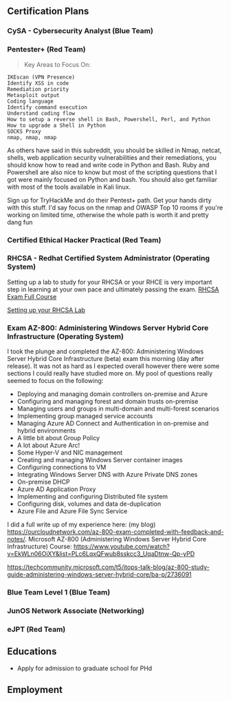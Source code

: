 ## Certification Plans

### CySA - Cybersecurity Analyst (Blue Team)
### Pentester+ (Red Team)
> Key Areas to Focus On:

    IKEscan (VPN Presence)
    Identify XSS in code
    Remediation priority
    Metasploit output
    Coding language
    Identify command execution
    Understand coding flow
    How to setup a reverse shell in Bash, Powershell, Perl, and Python
    How to upgrade a Shell in Python
    SOCKS Proxy
    nmap, nmap, nmap
    
As others have said in this subreddit, you should be skilled in Nmap, netcat, shells, web application security vulnerabilities and their remediations, you should know how to read and write code in Python and Bash. Ruby and Powershell are also nice to know but most of the scripting questions that I got were mainly focused on Python and bash. You should also get familiar with most of the tools available in Kali linux.

Sign up for TryHackMe and do their Pentest+ path. Get your hands dirty with this stuff. I'd say focus on the nmap and OWASP Top 10 rooms if you're working on limited time, otherwise the whole path is worth it and pretty dang fun

### Certified Ethical Hacker Practical (Red Team)
### RHCSA - Redhat Certified System Administrator (Operating System)
Setting up a lab to study for your RHCSA  or your RHCE is very important step in learning at your own pace and ultimately passing the exam.
[RHCSA Exam Full Course](https://www.youtube.com/playlist?list=PLlr7wO747mNrUoTuXhZ0REJw3hL4oWvLm)

[Setting up your RHCSA Lab](https://linuxvaults.com/rhcsa-lab-setup/)

### Exam AZ-800: Administering Windows Server Hybrid Core Infrastructure (Operating System)
I took the plunge and completed the AZ-800: Administering Windows Server Hybrid Core Infrastructure (beta) exam this morning (day after release). It was not as hard as I expected overall however there were some sections I could really have studied more on. My pool of questions really seemed to focus on the following:

* Deploying and managing domain controllers on-premise and Azure
* Configuring and managing forest and domain trusts on-premise
* Managing users and groups in multi-domain and multi-forest scenarios 
* Implementing group managed service accounts
* Managing Azure AD Connect and Authentication in on-premise and hybrid environments
* A little bit about Group Policy
* A lot about Azure Arc!
* Some Hyper-V and NIC management
* Creating and managing Windows Server container images
* Configuring connections to VM
* Integrating Windows Server DNS with Azure Private DNS zones
* On-premise DHCP
* Azure AD Application Proxy
* Implementing and configuring Distributed file system
* Configuring disk, volumes and data de-duplication
* Azure File and Azure File Sync Service

I did a full write up of my experience here: (my blog) https://ourcloudnetwork.com/az-800-exam-completed-with-feedback-and-notes/.
Microsoft AZ-800 (Administering Windows Server Hybrid Core Infrastructure) Course: https://www.youtube.com/watch?v=EkWLn06OiXY&list=PLc6LqxQFwub8sskcc3_UqaDtnw-Qp-yPD

https://techcommunity.microsoft.com/t5/itops-talk-blog/az-800-study-guide-administering-windows-server-hybrid-core/ba-p/2736091
### Blue Team Level 1 (Blue Team)
### JunOS Network Associate (Networking)
### eJPT (Red Team)

## Educations

* Apply for admission to graduate school for PHd

## Employment
